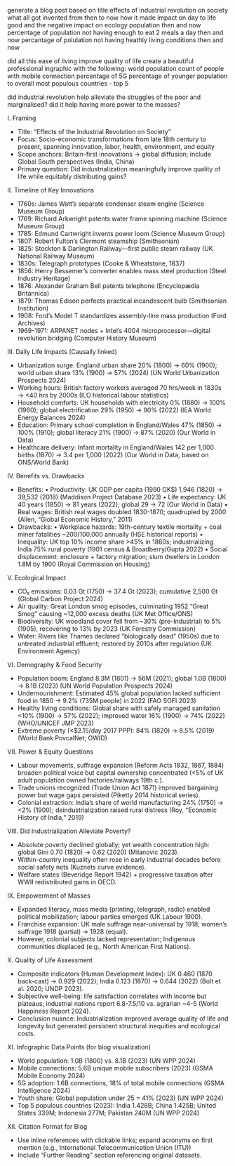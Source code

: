 generate a blog post based on title:effects of industrial revolution on society
what all got invented from then to now
how it made impact on day to life
good and the negative
impact on ecology
population then and now
percentage of population not having enough to eat 2 meals a day then and now
percantage of polulation not having heathly living conditions then and now


did all this ease of living improve quality of life
create a beautiful professional ingraphic with the following:
    world population
    count of people with mobile connection
    percentage of 5G 
    percentage of younger population to overall
    most populous countries - top 5

did industrial revolution help alleviate the struggles of the poor and marginalised?
did it help having more power to the masses?
    
I. Framing
- Title: “Effects of the Industrial Revolution on Society”
- Focus: Socio-economic transformations from late 18th century to present, spanning innovation, labor, health, environment, and equity
- Scope anchors: Britain-first innovations → global diffusion; include Global South perspectives (India, China)
- Primary question: Did industrialization meaningfully improve quality of life while equitably distributing gains?

II. Timeline of Key Innovations
- 1760s: James Watt’s separate condenser steam engine (Science Museum Group)
- 1769: Richard Arkwright patents water frame spinning machine (Science Museum Group)
- 1785: Edmund Cartwright invents power loom (Science Museum Group)
- 1807: Robert Fulton’s Clermont steamship (Smithsonian)
- 1825: Stockton & Darlington Railway—first public steam railway (UK National Railway Museum)
- 1830s: Telegraph prototypes (Cooke & Wheatstone, 1837)
- 1856: Henry Bessemer’s converter enables mass steel production (Steel Industry Heritage)
- 1876: Alexander Graham Bell patents telephone (Encyclopædia Britannica)
- 1879: Thomas Edison perfects practical incandescent bulb (Smithsonian Institution)
- 1908: Ford’s Model T standardizes assembly-line mass production (Ford Archives)
- 1969-1971: ARPANET nodes + Intel’s 4004 microprocessor—digital revolution bridging (Computer History Museum)

III. Daily Life Impacts (Causally linked)
- Urbanization surge: England urban share 20% (1800) → 60% (1900); world urban share 13% (1900) → 57% (2024) (UN World Urbanization Prospects 2024)
- Working hours: British factory workers averaged 70 hrs/week in 1830s → <40 hrs by 2000s (ILO historical labour statistics)
- Household comforts: UK households with electricity 0% (1880) → 100% (1960); global electrification 29% (1950) → 90% (2022) (IEA World Energy Balances 2024)
- Education: Primary school completion in England/Wales 47% (1850) → 100% (1910); global literacy 21% (1900) → 87% (2020) (Our World in Data)
- Healthcare delivery: Infant mortality in England/Wales 142 per 1,000 births (1870) → 3.4 per 1,000 (2022) (Our World in Data, based on ONS/World Bank)

IV. Benefits vs. Drawbacks
- Benefits:
  • Productivity: UK GDP per capita (1990 GK$) 1,946 (1820) → 39,532 (2018) (Maddison Project Database 2023)
  • Life expectancy: UK 40 years (1850) → 81 years (2022); global 29 → 72 (Our World in Data)
  • Real wages: British real wages doubled 1830-1870; quadrupled by 2000 (Allen, “Global Economic History,” 2011)
- Drawbacks:
  • Workplace hazards: 19th-century textile mortality + coal miner fatalities ~200/100,000 annually (HSE historical reports)
  • Inequality: UK top 10% income share >45% in 1860s; industrializing India 75% rural poverty (1901 census & Broadberry/Gupta 2022)
  • Social displacement: enclosure + factory migration; slum dwellers in London 1.8M by 1900 (Royal Commission on Housing)

V. Ecological Impact
- CO₂ emissions: 0.03 Gt (1750) → 37.4 Gt (2023); cumulative 2,500 Gt (Global Carbon Project 2024)
- Air quality: Great London smog episodes, culminating 1952 “Great Smog” causing ~12,000 excess deaths (UK Met Office/ONS)
- Biodiversity: UK woodland cover fell from ~30% (pre-Industrial) to 5% (1905), recovering to 13% by 2023 (UK Forestry Commission)
- Water: Rivers like Thames declared “biologically dead” (1950s) due to untreated industrial effluent; restored by 2010s after regulation (UK Environment Agency)

VI. Demography & Food Security
- Population boom: England 8.3M (1801) → 56M (2021); global 1.0B (1800) → 8.1B (2023) (UN World Population Prospects 2024)
- Undernourishment: Estimated 45% global population lacked sufficient food in 1850 → 9.2% (735M people) in 2022 (FAO SOFI 2023)
- Healthy living conditions: Global share with safely managed sanitation <10% (1900) → 57% (2022); improved water 16% (1900) → 74% (2022) (WHO/UNICEF JMP 2023)
- Extreme poverty (<$2.15/day 2017 PPP): 84% (1820) → 8.5% (2019) (World Bank PovcalNet; OWID)

VII. Power & Equity Questions
- Labour movements, suffrage expansion (Reform Acts 1832, 1867, 1884) broaden political voice but capital ownership concentrated (<5% of UK adult population owned factories/railways 19th c.).
- Trade unions recognized (Trade Union Act 1871) improved bargaining power but wage gaps persisted (Piketty 2014 historical series).
- Colonial extraction: India’s share of world manufacturing 24% (1750) → <2% (1900); deindustrialization raised rural distress (Roy, “Economic History of India,” 2019)

VIII. Did Industrialization Alleviate Poverty?
- Absolute poverty declined globally; yet wealth concentration high: global Gini 0.70 (1820) → 0.62 (2020) (Milanovic 2023).
- Within-country inequality often rose in early industrial decades before social safety nets (Kuznets curve evidence).
- Welfare states (Beveridge Report 1942) + progressive taxation after WWII redistributed gains in OECD.

IX. Empowerment of Masses
- Expanded literacy, mass media (printing, telegraph, radio) enabled political mobilization; labour parties emerged (UK Labour 1900).
- Franchise expansion: UK male suffrage near-universal by 1918; women’s suffrage 1918 (partial) → 1928 (equal).
- However, colonial subjects lacked representation; Indigenous communities displaced (e.g., North American First Nations).

X. Quality of Life Assessment
- Composite indicators (Human Development Index): UK 0.460 (1870 back-cast) → 0.929 (2022); India 0.123 (1870) → 0.644 (2022) (Bolt et al. 2020; UNDP 2023).
- Subjective well-being: life satisfaction correlates with income but plateaus; industrial nations report 6.8-7.5/10 vs. agrarian ~4-5 (World Happiness Report 2024).
- Conclusion nuance: Industrialization improved average quality of life and longevity but generated persistent structural inequities and ecological costs.

XI. Infographic Data Points (for blog visualization)
- World population: 1.0B (1800) vs. 8.1B (2023) (UN WPP 2024)
- Mobile connections: 5.6B unique mobile subscribers (2023) (GSMA Mobile Economy 2024)
- 5G adoption: 1.6B connections, 18% of total mobile connections (GSMA Intelligence 2024)
- Youth share: Global population under 25 = 41% (2023) (UN WPP 2024)
- Top 5 populous countries (2023): India 1.428B; China 1.425B; United States 339M; Indonesia 277M; Pakistan 240M (UN WPP 2024)

XII. Citation Format for Blog
- Use inline references with clickable links; expand acronyms on first mention (e.g., International Telecommunication Union (ITU))
- Include “Further Reading” section referencing original datasets.
    


